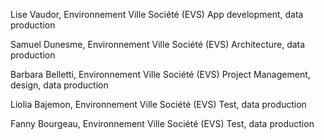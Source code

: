 Lise Vaudor,  Environnement Ville Société (EVS)
App development, data production

Samuel Dunesme, Environnement Ville Société (EVS)
Architecture, data production

Barbara Belletti, Environnement Ville Société (EVS)
Project Management, design, data production

Liolia Bajemon, Environnement Ville Société (EVS)
Test, data production

Fanny Bourgeau, Environnement Ville Société (EVS)
Test, data production
